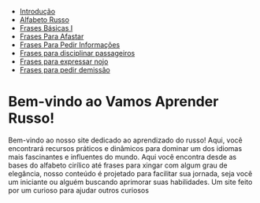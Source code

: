 
<html lang="pt-BR">

</head>
<body>
    <div class="menu">
        <ul>
                <li><a href="index.html">Introdução</a></li>            
                <li><a href="alfabeto-russo.html">Alfabeto Russo</a></li>
                <li><a href="frases-basicas-1.html">Frases Básicas I</a></li>
                <li><a href="frases-para-afastar.html">Frases Para Afastar</a></li>
                <li><a href="frases-para-pedir-informacao.html">Frases Para Pedir Informações</a></li>
                <li><a href="disciplinar-passageiro.html">Frases para disciplinar passageiros</a></li>
                <li><a href="nojo.html">Frases para expressar nojo</a></li>
                <li><a href="demissao.html">Frases para pedir demissão</a></li>
        </ul>
            </div>
<html lang="pt-BR">
<body>
       <h1>Bem-vindo ao Vamos Aprender Russo!</h1>
        <p>Bem-vindo ao nosso site dedicado ao aprendizado do russo! 
        Aqui, você encontrará recursos práticos e dinâmicos para dominar um dos idiomas 
        mais fascinantes e influentes do mundo. 
        Aqui você encontra desde as bases do alfabeto 
        cirílico até frases para xingar com algum grau de elegância, 
        nosso conteúdo é projetado para facilitar sua jornada, seja você um iniciante 
        ou alguém buscando aprimorar suas habilidades.
        Um site feito por um curioso para ajudar outros curiosos</p>
    </div>
</body>
</html>
<body>
   
</body>
</html>
   
<html>
<head>
  <meta http-equiv="CONTENT-TYPE" content="text/html; charset=UTF-8">
</head>
<body>
</body>
</html>
<html lang="pt-BR">
<head>
    <meta charset="UTF-8">
    <meta name="viewport" content="width=device-width, initial-scale=1.0">
</head>
<body>
    

